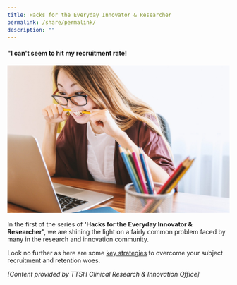 ```yaml
---
title: Hacks for the Everyday Innovator & Researcher
permalink: /share/permalink/
description: ""
---
```

#### **"I can't seem to hit my recruitment rate!**

![](/images/i%20cant%20seem%20to%20hit%20my%20recruitment%20rate.jpg)

In the first of the series of **'Hacks for the Everyday Innovator &amp; Researcher'**, we are shining the light on a fairly common problem faced by many in the research and innovation community.  
  
Look no further as here are some <a rel="noopene noreferrer" target="_blank" href="https://for.sg/child-chi-sg-child-collection-ttsh-crio-1"> key strategies</a> to overcome your subject recruitment and retention woes. 

<em>[Content provided by TTSH Clinical Research &amp; Innovation Office]</em>